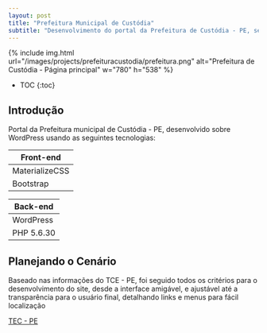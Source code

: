 ```yaml
---
layout: post
title: "Prefeitura Municipal de Custódia"
subtitle: "Desenvolvimento do portal da Prefeitura de Custódia - PE, seguindo os requisitos do governo do estado referente a Transparência."
---
```


{% include img.html
  url="/images/projects/prefeituracustodia/prefeitura.png"
  alt="Prefeitura de Custódia - Página principal" w="780" h="538"
%}

* TOC
{:toc}

## Introdução

Portal da Prefeitura municipal de Custódia - PE, desenvolvido sobre WordPress usando as seguintes tecnologias:

| Front-end     |
|---------------|
| MaterializeCSS|
| Bootstrap     |

| Back-end      |
|---------------|
| WordPress     |
| PHP 5.6.30    |

## Planejando o Cenário

Baseado nas informações do TCE - PE, foi seguido todos os critérios para o desenvolvimento do site, desde a interface amigável, e ajustável até a transparência para o usuário final, detalhando links e menus para fácil localização

[TEC - PE](http://www.tce.pe.gov.br/indicedetransparencia2016/)

